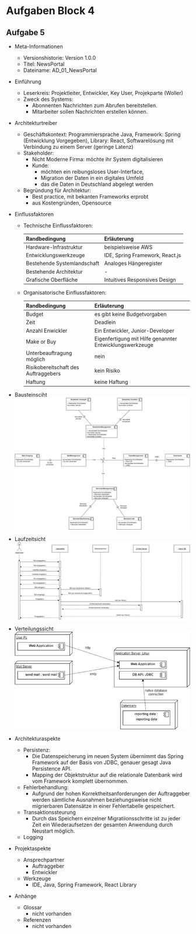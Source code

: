 # Aufgaben Block 4
## Aufgabe 5

* Meta-Informationen  
    * Versionshistorie: Version 1.0.0
    * Titel: NewsPortal
    * Dateiname: AD_01_NewsPortal
* Einführung
    * Leserkreis: Projektleiter, Entwickler, Key User, Projekparte (Woller)
    * Zweck des Systems: 
        * Abonnenten Nachrichten zum Abrufen bereitstellen. 
        * Mitarbeiter sollen Nachrichten erstellen können.
* Architekturtreiber
    * Geschäftskontext: Programmiersprache Java, Framework: Spring (Entwicklung Vorgegeben), Library: React, Softwarelösung mit Verbindung zu einem Server (geringe Latenz)
    * Stakeholder:
        * Nicht Moderne Firma: möchte ihr System digitalisieren    
        * Kunde: 
            * möchten ein reibungsloses User-Interface, 
            * Migration der Daten in ein digitales Umfeld 
            * das die Daten in Deutschland abgelegt werden
    * Begründung für Architektur: 
        * Best practice, mit bekanten Frameworks erprobt 
        * aus Kostengründen, Opensource
* Einflussfaktoren
    * Technische Einflussfaktoren:

        | Randbedingung | Erläuterung |
        |---------------|-------------|
        | Hardware-Infrastruktur | beispielsweise AWS |
        | Entwicklungswerkzeuge | IDE, Spring Framework, React.js |
        | Bestehende Systemlandschaft | Analoges Hängeregister |
        | Bestehende Architektur | - |
        | Grafische Oberfläche | Intuitives Responsives Design |

    * Organisatorische Einflussfaktoren: 

        | Randbedingung | Erläuterung |
        |---------------|-------------|
        | Budget | es gibt keine Budgetvorgaben |
        | Zeit | Deadlein |
        | Anzahl Enwickler | Ein Entwickler, Junior-Developer |
        | Make or Buy | Eigenfertigung mit Hilfe genannter Entwicklungswerkzeuge |
        | Unterbeauftragung möglich | nein |
        | Risikobereitschaft des Auftraggebers | kein Risiko |
        | Haftung | keine Haftung |

* Bausteinsciht  
    ![Komponentendiagramm](https://github.com/ph851res/SWARSOSE20/blob/master/SWAR_SS2020/Images/SwAr_Komponentendiagramm.png)
* Laufzeitsicht  
    ![Sequenzdiagramm](https://github.com/ph851res/SWARSOSE20/blob/master/SWAR_SS2020/Images/SwAr_Sequenzdiagramm.png)  
* Verteilungssicht  
    ![Verteilungsdiagramm](https://github.com/ph851res/SWARSOSE20/blob/master/SWAR_SS2020/Images/SwAr_Verteilungsdiagramm.png)  
* Architekturaspekte
    * Persistenz: 
        * Die Datenspeicherung im neuen System übernimmt das Spring Framework auf der Basis von JDBC, genauer gesagt Java Persistence API. 
        * Mapping der Objektstruktur auf die relationale Datenbank wird vom Framework komplett übernommen.
    * Fehlerbehandlung:
        * Aufgrund der hohen Korrektheitsanforderungen der Auftraggeber werden sämtliche Ausnahmen beziehungsweise nicht migrierbaren Datensätze in einer Fehlertabelle gespeichert.
    * Transaktionssteurung
        * Durch das Speichern einzelner Migratiionsschritte ist zu jeder Zeit ein Wiederaufsetzen der gesamten Anwendung durch Neustart möglich. 
    * Logging

* Projektaspekte
    * Ansprechpartner
        * Auftraggeber
        * Entwickler 
    * Werkzeuge 
        * IDE, Java, Spring Framework, React Library
* Anhänge
    * Glossar
        * nicht vorhanden
    * Referenzen 
        * nicht vorhanden 